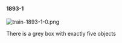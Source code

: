 #### 1893-1
![train-1893-1-0.png](https://github.com/lil-lab/nlvr/raw/master/nlvr/train/images/3/train-1893-1-0.png "train-1893-1-0.png")

There is a grey box with exactly five objects